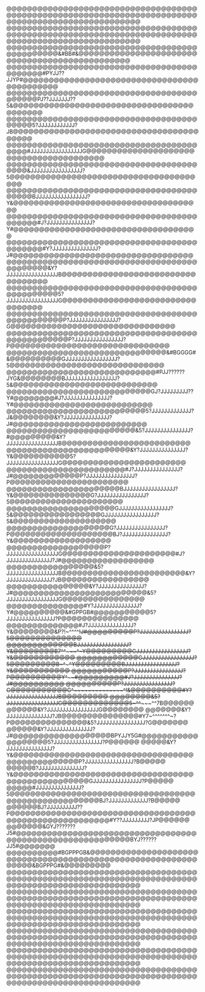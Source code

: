 @@@@@@@@@@@@@@@@@@@@@@@@@@@@@@@@@@@@@@@@@@@@@@@@@@@@@@@@@@@@@@@@@@@@@@@@@@@@@@@@@@@@@@@@@@@@@@@@@@@@
@@@@@@@@@@@@@@@@@@@@@@@@@@@@@@@@@@@@@@@@@@@@@@@@@@@@@@@@@@@@@@@@@@@@@@@@@@@@@@@@@@@@@@@@@@@@@@@@@@@@
@@@@@@@@@@@@@@@@@@@@@@@@@@@@@@@@@@@@@@@@@@@@@@@&#BB#&@@@@@@@@@@@@@@@@@@@@@@@@@@@@@@@@@@@@@@@@@@@@@@@
@@@@@@@@@@@@@@@@@@@@@@@@@@@@@@@@@@@@@@@@@@@@#PYJJ??JJYP#@@@@@@@@@@@@@@@@@@@@@@@@@@@@@@@@@@@@@@@@@@@@
@@@@@@@@@@@@@@@@@@@@@@@@@@@@@@@@@@@@@@@@@@@PJ??JJJJJJJ??5&@@@@@@@@@@@@@@@@@@@@@@@@@@@@@@@@@@@@@@@@@@
@@@@@@@@@@@@@@@@@@@@@@@@@@@@@@@@@@@@@@@@@@5?JJJJJJJJJJJJ?JB@@@@@@@@@@@@@@@@@@@@@@@@@@@@@@@@@@@@@@@@@
@@@@@@@@@@@@@@@@@@@@@@@@@@@@@@@@@@@@@@@@@#JJJJJJJJJJJJJJJJJG@@@@@@@@@@@@@@@@@@@@@@@@@@@@@@@@@@@@@@@@
@@@@@@@@@@@@@@@@@@@@@@@@@@@@@@@@@@@@@@@@@&JJJJJJJJJJJJJJJJJ?5@@@@@@@@@@@@@@@@@@@@@@@@@@@@@@@@@@@@@@@
@@@@@@@@@@@@@@@@@@@@@@@@@@@@@@@@@@@@@@@@@@BJJJJJJJJJJJJJJJJJ?Y&@@@@@@@@@@@@@@@@@@@@@@@@@@@@@@@@@@@@@
@@@@@@@@@@@@@@@@@@@@@@@@@@@@@@@@@@@@@@@@@@@#J?JJJJJJJJJJJJJJJ?Y#@@@@@@@@@@@@@@@@@@@@@@@@@@@@@@@@@@@@
@@@@@@@@@@@@@@@@@@@@@@@@@@@@@@@@@@@@@@@@@@@@#Y?JJJJJJJJJJJJJJJ?J#@@@@@@@@@@@@@@@@@@@@@@@@@@@@@@@@@@@
@@@@@@@@@@@@@@@@@@@@@@@@@@@@@@@@@@@@@@@@@@@@@&Y?JJJJJJJJJJJJJJJJJB@@@@@@@@@@@@@@@@@@@@@@@@@@@@@@@@@@
@@@@@@@@@@@@@@@@@@@@@@@@@@@@@@@@@@@@@@@@@@@@@@@5?JJJJJJJJJJJJJJJJJG@@@@@@@@@@@@@@@@@@@@@@@@@@@@@@@@@
@@@@@@@@@@@@@@@@@@@@@@@@@@@@@@@@@@@@@@@@@@@@@@@@P?JJJJJJJJJJJJJJJJ?G@@@@@@@@@@@@@@@@@@@@@@@@@@@@@@@@
@@@@@@@@@@@@@@@@@@@@@@@@@@@@@@@@@@@@@@@@@@@@@@@@@P?JJJJJJJJJJJJJJJJ?P@@@@@@@@@@@@@@@@@@@@@@@@@@@@@@@
@@@@@@@@@@@@@@@@@@@@@@@@@@@@@@@&#BGGGG#&@@@@@@@@@@GJJJJJJJJJJJJJJJJJ?5@@@@@@@@@@@@@@@@@@@@@@@@@@@@@@
@@@@@@@@@@@@@@@@@@@@@@@@@@@@@#PJJ??????JYG&@@@@@@@@BJJJJJJJJJJJJJJJJJ?5&@@@@@@@@@@@@@@@@@@@@@@@@@@@@
@@@@@@@@@@@@@@@@@@@@@@@@@@@@GJ?JJJJJJJJJ??Y#@@@@@@@@#J?JJJJJJJJJJJJJJJ?Y#@@@@@@@@@@@@@@@@@@@@@@@@@@@
@@@@@@@@@@@@@@@@@@@@@@@@@@@5?JJJJJJJJJJJJJ?J&@@@@@@@@&Y?JJJJJJJJJJJJJJJ?J#@@@@@@@@@@@@@@@@@@@@@@@@@@
@@@@@@@@@@@@@@@@@@@@@@@@@&5?JJJJJJJJJJJJJJJ?#@@@@@@@@@&Y?JJJJJJJJJJJJJJJJJB@@@@@@@@@@@@@@@@@@@@@@@@@
@@@@@@@@@@@@@@@@@@@@@@@@&Y?JJJJJJJJJJJJJJJ?Y&@@@@@@@@@@@5?JJJJJJJJJJJJJJJJJG@@@@@@@@@@@@@@@@@@@@@@@@
@@@@@@@@@@@@@@@@@@@@@@@#J?JJJJJJJJJJJJJJJ?J#@@@@@@@@@@@@@P?JJJJJJJJJJJJJJJJ?P@@@@@@@@@@@@@@@@@@@@@@@
@@@@@@@@@@@@@@@@@@@@@@BJJJJJJJJJJJJJJJJJ?Y&@@@@@@@@@@@@@@@G?JJJJJJJJJJJJJJJJ?5@@@@@@@@@@@@@@@@@@@@@@
@@@@@@@@@@@@@@@@@@@@@GJJJJJJJJJJJJJJJJJ?5&@@@@@@@@@@@@@@@@@GJJJJJJJJJJJJJJJJJ?5&@@@@@@@@@@@@@@@@@@@@
@@@@@@@@@@@@@@@@@@@@G?JJJJJJJJJJJJJJJJ?P@@@@@@@@@@@@@@@@@@@@BJ?JJJJJJJJJJJJJJJ?Y&@@@@@@@@@@@@@@@@@@@
@@@@@@@@@@@@@@@@@@@P?JJJJJJJJJJJJJJJJJG@@@@@@@@@@@@@@@@@@@@@@#J?JJJJJJJJJJJJJJJ?J#@@@@@@@@@@@@@@@@@@
@@@@@@@@@@@@@@@@@&5?JJJJJJJJJJJJJJJJJB@@@@@@@@@@@@@@@@@@@@@@@@&Y?JJJJJJJJJJJJJJJ?JB@@@@@@@@@@@@@@@@@
@@@@@@@@@@@@@@@@&Y?JJJJJJJJJJJJJJJ?J#@@@@@@@@@@@@@@@@@@@@@@@@@@&5?JJJJJJJJJJJJJJJJJG@@@@@@@@@@@@@@@@
@@@@@@@@@@@@@@@#Y?JJJJJJJJJJJJJJJ?Y#@@@@@@@@@@&#GPPGB#@@@@@@@@@@@5?JJJJJJJJJJJJJJJJ?P@@@@@@@@@@@@@@@
@@@@@@@@@@@@@@#J?JJJJJJJJJJJJJJJ?Y&@@@@@@@@&P?!~^^^^~~!J#@@@@@@@@@P?JJJJJJJJJJJJJJJJ?5@@@@@@@@@@@@@@
@@@@@@@@@@@@@BJJJJJJJJJJJJJJJJJ?Y&@@@@@@@@B7^^~~~~~~~~~^~Y@@@@@@@@@GJJJJJJJJJJJJJJJJJ?Y&@@@@@@@@@@@@
@@@@@@@@@@@@GJJJJJJJJJJJJJJJJJ?5@@@@@@@@@B~^~~~~~~~~~~~~~^Y@@@@@@@@@BJJJJJJJJJJJJJJJJJ?Y&@@@@@@@@@@@
@@@@@@@@@@@P?JJJJJJJJJJJJJJJJ?P@@@@@@@@@@Y^~~~~~~~~~~~~~~~~#@@@@@@@@@#J?JJJJJJJJJJJJJJJ?J#@@@@@@@@@@
@@@@@@@@@@P?JJJJJJJJJJJJJJJJ?G@@@@@@@@@@@G^~~~~~~~~~~~~~~^!&@@@@@@@@@@#Y?JJJJJJJJJJJJJJJJJB@@@@@@@@@
@@@@@@@@&5?JJJJJJJJJJJJJJJJJG@@@@@@@@@@@@@5~^^~~~~~~~~~^^7B@@@@@@@@@@@@&Y?JJJJJJJJJJJJJJJJJG@@@@@@@@
@@@@@@@&Y?JJJJJJJJJJJJJJJ?JB@@@@@@@@@@@@@@@#Y7~^^^^^^^~?P@@@@@@@@@@@@@@@&5?JJJJJJJJJJJJJJJJ?G@@@@@@@
@@@@@@&Y?JJJJJJJJJJJJJJJ?J#@@@@@@@@@@@@@@@@@@@BPYJJY5G#@@@@@@@@@@@@@@@@@@@5?JJJJJJJJJJJJJJJJ?P@@@@@@
@@@@@&Y?JJJJJJJJJJJJJJJ?Y&@@@@@@@@@@@@@@@@@@@@@@@@@@@@@@@@@@@@@@@@@@@@@@@@@P?JJJJJJJJJJJJJJJJ?B@@@@@
@@@@@B?JJJJJJJJJJJJJJJ?Y&@@@@@@@@@@@@@@@@@@@@@@@@@@@@@@@@@@@@@@@@@@@@@@@@@@@GJJJJJJJJJJJJJJJJ?P@@@@@
@@@@@#JJJJJJJJJJJJJJJ?5@@@@@@@@@@@@@@@@@@@@@@@@@@@@@@@@@@@@@@@@@@@@@@@@@@@@@@BJ?JJJJJJJJJJJJJ?B@@@@@
@@@@@@BJ?JJJJJJJJJJ??P@@@@@@@@@@@@@@@@@@@@@@@@@@@@@@@@@@@@@@@@@@@@@@@@@@@@@@@@#Y??JJJJJJJJJ?JP@@@@@@
@@@@@@@&GYJ???????J5#@@@@@@@@@@@@@@@@@@@@@@@@@@@@@@@@@@@@@@@@@@@@@@@@@@@@@@@@@@@BYJ??????JJ5#@@@@@@@
@@@@@@@@@@#BGPPPGB&@@@@@@@@@@@@@@@@@@@@@@@@@@@@@@@@@@@@@@@@@@@@@@@@@@@@@@@@@@@@@@@&BGPPPG#&@@@@@@@@@
@@@@@@@@@@@@@@@@@@@@@@@@@@@@@@@@@@@@@@@@@@@@@@@@@@@@@@@@@@@@@@@@@@@@@@@@@@@@@@@@@@@@@@@@@@@@@@@@@@@@
@@@@@@@@@@@@@@@@@@@@@@@@@@@@@@@@@@@@@@@@@@@@@@@@@@@@@@@@@@@@@@@@@@@@@@@@@@@@@@@@@@@@@@@@@@@@@@@@@@@@
@@@@@@@@@@@@@@@@@@@@@@@@@@@@@@@@@@@@@@@@@@@@@@@@@@@@@@@@@@@@@@@@@@@@@@@@@@@@@@@@@@@@@@@@@@@@@@@@@@@@
@@@@@@@@@@@@@@@@@@@@@@@@@@@@@@@@@@@@@@@@@@@@@@@@@@@@@@@@@@@@@@@@@@@@@@@@@@@@@@@@@@@@@@@@@@@@@@@@@@@@
@@@@@@@@@@@@@@@@@@@@@@@@@@@@@@@@@@@@@@@@@@@@@@@@@@@@@@@@@@@@@@@@@@@@@@@@@@@@@@@@@@@@@@@@@@@@@@@@@@@@
@@@@@@@@@@@@@@@@@@@@@@@@@@@@@@@@@@@@@@@@@@@@@@@@@@@@@@@@@@@@@@@@@@@@@@@@@@@@@@@@@@@@@@@@@@@@@@@@@@@@
